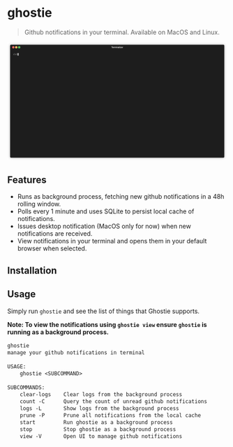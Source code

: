 # ghostie

> Github notifications in your terminal. Available on MacOS and Linux.

![](./docs/demo.gif)

## Features

- Runs as background process, fetching new github notifications in a 48h rolling
    window.
- Polls every 1 minute and uses SQLite to persist local cache of notifications.
- Issues desktop notification (MacOS only for now) when new notifications
    are received.
- View notifications in your terminal and opens them in your default browser when
    selected.

## Installation

## Usage

Simply run `ghostie` and see the list of things that Ghostie supports.

**Note: To view the notifications using `ghostie view` ensure `ghostie` is running
as a background process.**

```
ghostie
manage your github notifications in terminal

USAGE:
    ghostie <SUBCOMMAND>

SUBCOMMANDS:
    clear-logs    Clear logs from the background process
    count -C      Query the count of unread github notifications
    logs -L       Show logs from the background process
    prune -P      Prune all notifications from the local cache
    start         Run ghostie as a background process
    stop          Stop ghostie as a background process
    view -V       Open UI to manage github notifications
```

